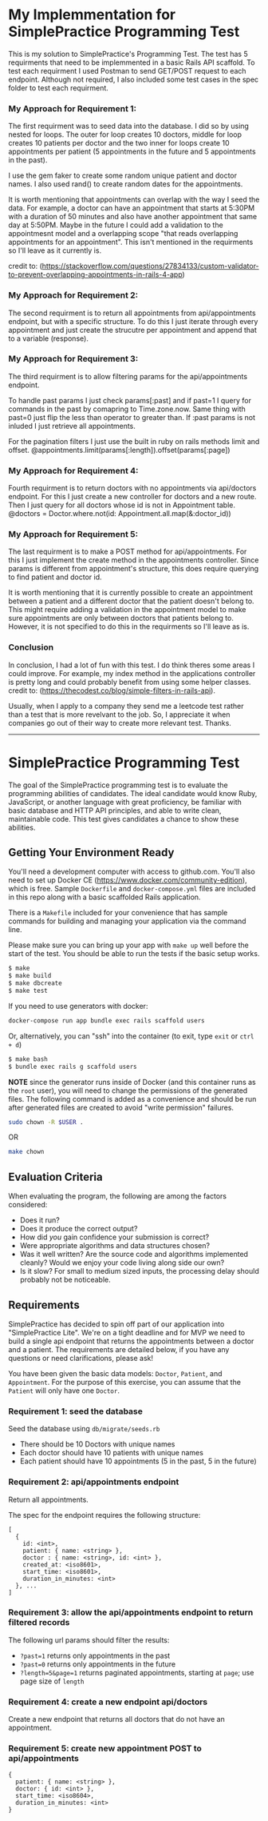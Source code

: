 My Implemmentation for SimplePractice Programming Test
=======================

This is my solution to SimplePractice's Programming Test. The test has
5 requirments that need to be implemmented in a basic Rails API scaffold.
To test each requirment I used Postman to send GET/POST request to each endpoint. 
Although not required, I also included some test cases in
the spec folder to test each requirment.

### My Approach for Requirement 1:

The first requirment was to seed data into the database. I did so by using
nested for loops. The outer for loop creates 10 doctors, middle for loop 
creates 10 patients per doctor and the two inner for loops create 10 appointments
per patient (5 appointments in the future and 5 appointments in the past). 

I use the gem faker to create some random unique patient and doctor names. 
I also used rand() to create random dates for the appointments.

It is worth mentioning that appointments can overlap with the way I seed the data.
For example, a doctor can have an appointment that starts at 5:30PM with a duration of
50 minutes and also have another appointment that same day at 5:50PM. 
Maybe in the future I could add a validation to the appointmesnt model and a
overlapping scope "that reads overlapping appointments for an appointment". This isn't
mentioned in the requirments so I'll leave as it currently is.

credit to: (https://stackoverflow.com/questions/27834133/custom-validator-to-prevent-overlapping-appointments-in-rails-4-app)


### My Approach for Requirement 2:

The second requirment is to return all appointments from api/appointments endpoint,
but with a specific structure. To do this I just iterate through every appointment
and just create the strucutre per appointment and append that to a variable (response).

### My Approach for Requirement 3:

The third requirment is to allow filtering params for the api/appointments endpoint.

To handle past params I just check params[:past] and if past=1 I query for commands in the past
by comapring to Time.zone.now. Same thing with past=0 just flip the less than operator to greater than.
If :past params is not inluded I just retrieve all appointments.

For the pagination filters I just use the built in ruby on rails methods limit and offset.
@appointments.limit(params[:length]).offset(params[:page])


### My Approach for Requirement 4:

Fourth requirment is to return doctors with no appointments via api/doctors endpoint.
For this I just create a new controller for doctors and a new route.
Then I just query for all doctors whose id is not in Appointment table.
@doctors = Doctor.where.not(id: Appointment.all.map(&:doctor_id))


### My Approach for Requirement 5:

The last requirment is to make a POST method for api/appointments. For this I just implement the
create method in the appointments controller. Since params is different from appointment's structure,
this does require querying to find patient and doctor id. 

It is worth mentioning that it is currently possible to create an appointment
between a patient and a different doctor that the patient doesn't belong to. This might require
adding a validation in the appointment model to make sure appointments are only between doctors that
patients belong to. However, it is not specified to do this in the requirments so I'll leave as is.

### Conclusion

In conclusion, I had a lot of fun with this test. I do think theres some areas I could improve. For example,
my index method in the applications controller is pretty long and could probably benefit from using some
helper classes. credit to: (https://thecodest.co/blog/simple-filters-in-rails-api). 

Usually, when I apply to a company they send me a leetcode test rather than a test that is more revelvant to the job. So, I appreciate it when companies go out of their way to create more relevant test. Thanks.

------------------------------
SimplePractice Programming Test
=======================

The goal of the SimplePractice programming test is to evaluate the programming abilities
of candidates. The ideal candidate would know Ruby, JavaScript, or another language with
great proficiency, be familiar with basic database and HTTP API principles, and able to
write clean, maintainable code. This test gives candidates a chance to show these
abilities.

Getting Your Environment Ready
------------------------------

You'll need a development computer with access to github.com. You'll also need to set up
Docker CE (https://www.docker.com/community-edition), which is free. Sample `Dockerfile`
and `docker-compose.yml` files are included in this repo along with a basic scaffolded
Rails application.

There is a `Makefile` included for your convenience that has sample commands for building
and managing your application via the command line.

Please make sure you can bring up your app with `make up` well before the start of the
test. You should be able to run the tests if the basic setup works.

```bash
$ make
$ make build
$ make dbcreate
$ make test
```

If you need to use generators with docker:

```bash
docker-compose run app bundle exec rails scaffold users
```

Or, alternatively, you can "ssh" into the container (to exit, type `exit` or `ctrl + d`)

```bash
$ make bash
$ bundle exec rails g scaffold users
```

**NOTE** since the generator runs inside of Docker (and this container runs as
the `root` user), you will need to change the permissions of the generated
files. The following command is added as a convenience and should be run after
generated files are created to avoid "write permission" failures.

```bash
sudo chown -R $USER .
```

OR

```bash
make chown
```

Evaluation Criteria
-------------------

When evaluating the program, the following are among the factors considered:

 * Does it run?
 * Does it produce the correct output?
 * How did _you_ gain confidence your submission is correct?
 * Were appropriate algorithms and data structures chosen?
 * Was it well written? Are the source code and algorithms implemented cleanly?
   Would we enjoy your code living along side our own?
 * Is it slow? For small to medium sized inputs, the processing delay should
   probably not be noticeable.


Requirements
----------------------------

SimplePractice has decided to spin off part of our application into "SimplePractice Lite".
We're on a tight deadline and for MVP we need to build a single api endpoint that returns the
appointments between a doctor and a patient. The requirements are detailed below, if you
have any questions or need clarifications, please ask!

You have been given the basic data models: `Doctor`, `Patient`, and `Appointment`. For the
purpose of this exercise, you can assume that the `Patient` will only have one `Doctor`.

### Requirement 1: seed the database

Seed the database using `db/migrate/seeds.rb`
- There should be 10 Doctors with unique names
- Each doctor should have 10 patients with unique names
- Each patient should have 10 appointments (5 in the past, 5 in the future)

### Requirement 2: api/appointments endpoint

Return all appointments.

The spec for the endpoint requires the following structure:
```
[
  {
    id: <int>,
    patient: { name: <string> },
    doctor : { name: <string>, id: <int> },
    created_at: <iso8601>,
    start_time: <iso8601>,
    duration_in_minutes: <int>
  }, ...
]
```

### Requirement 3: allow the api/appointments endpoint to return filtered records

The following url params should filter the results:
- `?past=1` returns only appointments in the past
- `?past=0` returns only appointments in the future
- `?length=5&page=1` returns paginated appointments, starting at `page`; use page size of `length`

### Requirement 4: create a new endpoint api/doctors

Create a new endpoint that returns all doctors that do not have an appointment.

### Requirement 5: create new appointment POST to api/appointments

```
{
  patient: { name: <string> },
  doctor: { id: <int> },
  start_time: <iso8604>,
  duration_in_minutes: <int>
}
```
